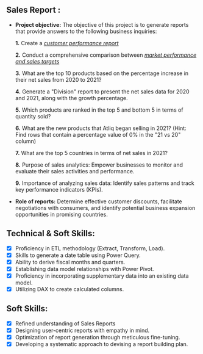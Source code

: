 ## Sales Report :


- **Project objective:** The objective of this project is to generate reports that provide answers to the following business inquiries:

    **1.** Create a _[customer performance report](https://github.com/javed-web/Excel-Sales-Analytics/blob/main/customer_netsales_performance_report.pdf)_ 

    **2.** Conduct a comprehensive comparison between _[market performance and sales targets](https://github.com/javed-web/Excel-Sales-Analytics/blob/main/market_performance.pdf)_

    **3.** What are the top 10 products based on the percentage increase in their net sales from 2020 to 2021?

    **4.** Generate a "Division" report to present the net sales data for 2020 and 2021, along with the growth percentage.

    **5.** Which products are ranked in the top 5 and bottom 5 in terms of quantity sold?

    **6.** What are the new products that Atliq began selling in 2021? (Hint: Find rows that contain a percentage value of 0% in the "21 vs 20" column)

    **7.** What are the top 5 countries in terms of net sales in 2021?

    **8.** Purpose of sales analytics: Empower businesses to monitor and evaluate their sales activities and performance.

    **9.** Importance of analyzing sales data: Identify sales patterns and track key performance indicators (KPIs).

- **Role of reports:** Determine effective customer discounts, facilitate negotiations with consumers, and identify potential business expansion opportunities in promising countries.

## Technical & Soft Skills:
- [x]	Proficiency in ETL methodology (Extract, Transform, Load).
- [x]	Skills to generate a date table using Power Query.
- [x]	Ability to derive fiscal months and quarters.
- [x]	Establishing data model relationships with Power Pivot.
- [x]	Proficiency in incorporating supplementary data into an existing data model.
- [x]	Utilizing DAX to create calculated columns.

## Soft Skills:
- [x]	Refined understanding of Sales Reports
- [x]	Designing user-centric reports with empathy in mind.
- [x]	Optimization of report generation through meticulous fine-tuning.
- [x]	Developing a systematic approach to devising a report building plan.

